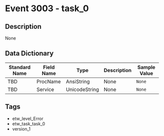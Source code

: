 # Event 3003 - task_0

## Description
None

## Data Dictionary
|Standard Name|Field Name|Type|Description|Sample Value|
|---|---|---|---|---|
|TBD|ProcName|AnsiString|None|`None`|
|TBD|Service|UnicodeString|None|`None`|

## Tags
* etw_level_Error
* etw_task_task_0
* version_1